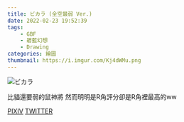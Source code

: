 ```yaml
---
title: ビカラ (全空最弱 Ver.)
date: 2022-02-23 19:52:39
tags:
    - GBF
    - 碧藍幻想
    - Drawing
categories: 繪圖
thumbnail: https://i.imgur.com/Kj4dWMu.png
---
```

![ビカラ](https://i.imgur.com/Kj4dWMu.png)

比貓還要弱的鼠神將
然而明明是R角評分卻是R角裡最高的ww

[PIXIV](https://www.pixiv.net/artworks/87053745)
[TWITTER](https://twitter.com/cylin910021/status/1349735343516385291)
